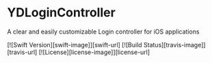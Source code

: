 # YDLoginController
A clear and easily customizable Login controller for iOS applications

[![Swift Version][swift-image]][swift-url]
[![Build Status][travis-image]][travis-url]
[![License][license-image]][license-url]
